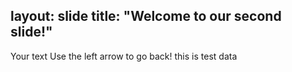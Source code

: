 layout: slide
title: "Welcome to our second slide!"
---
Your text
Use the left arrow to go back!
this is test data
